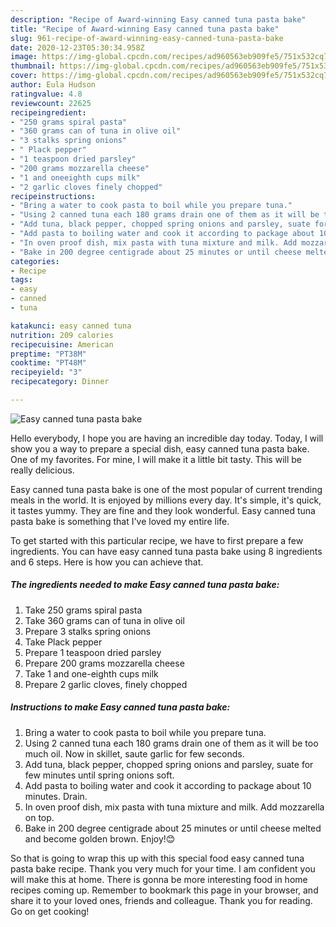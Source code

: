 ```yaml
---
description: "Recipe of Award-winning Easy canned tuna pasta bake"
title: "Recipe of Award-winning Easy canned tuna pasta bake"
slug: 961-recipe-of-award-winning-easy-canned-tuna-pasta-bake
date: 2020-12-23T05:30:34.958Z
image: https://img-global.cpcdn.com/recipes/ad960563eb909fe5/751x532cq70/easy-canned-tuna-pasta-bake-recipe-main-photo.jpg
thumbnail: https://img-global.cpcdn.com/recipes/ad960563eb909fe5/751x532cq70/easy-canned-tuna-pasta-bake-recipe-main-photo.jpg
cover: https://img-global.cpcdn.com/recipes/ad960563eb909fe5/751x532cq70/easy-canned-tuna-pasta-bake-recipe-main-photo.jpg
author: Eula Hudson
ratingvalue: 4.8
reviewcount: 22625
recipeingredient:
- "250 grams spiral pasta"
- "360 grams can of tuna in olive oil"
- "3 stalks spring onions"
- " Plack pepper"
- "1 teaspoon dried parsley"
- "200 grams mozzarella cheese"
- "1 and oneeighth cups milk"
- "2 garlic cloves finely chopped"
recipeinstructions:
- "Bring a water to cook pasta to boil while you prepare tuna."
- "Using 2 canned tuna each 180 grams drain one of them as it will be too much oil. Now in skillet, saute garlic for few seconds."
- "Add tuna, black pepper, chopped spring onions and parsley, suate for few minutes until spring onions soft."
- "Add pasta to boiling water and cook it according to package about 10 minutes. Drain."
- "In oven proof dish, mix pasta with tuna mixture and milk. Add mozzarella on top."
- "Bake in 200 degree centigrade about 25 minutes or until cheese melted and become golden brown. Enjoy!😊"
categories:
- Recipe
tags:
- easy
- canned
- tuna

katakunci: easy canned tuna 
nutrition: 209 calories
recipecuisine: American
preptime: "PT38M"
cooktime: "PT48M"
recipeyield: "3"
recipecategory: Dinner

---
```



![Easy canned tuna pasta bake](https://img-global.cpcdn.com/recipes/ad960563eb909fe5/751x532cq70/easy-canned-tuna-pasta-bake-recipe-main-photo.jpg)

Hello everybody, I hope you are having an incredible day today. Today, I will show you a way to prepare a special dish, easy canned tuna pasta bake. One of my favorites. For mine, I will make it a little bit tasty. This will be really delicious.



Easy canned tuna pasta bake is one of the most popular of current trending meals in the world. It is enjoyed by millions every day. It's simple, it's quick, it tastes yummy. They are fine and they look wonderful. Easy canned tuna pasta bake is something that I've loved my entire life.


To get started with this particular recipe, we have to first prepare a few ingredients. You can have easy canned tuna pasta bake using 8 ingredients and 6 steps. Here is how you can achieve that.

<!--inarticleads1-->

##### The ingredients needed to make Easy canned tuna pasta bake:

1. Take 250 grams spiral pasta
1. Take 360 grams can of tuna in olive oil
1. Prepare 3 stalks spring onions
1. Take  Plack pepper
1. Prepare 1 teaspoon dried parsley
1. Prepare 200 grams mozzarella cheese
1. Take 1 and one-eighth cups milk
1. Prepare 2 garlic cloves, finely chopped




<!--inarticleads2-->

##### Instructions to make Easy canned tuna pasta bake:

1. Bring a water to cook pasta to boil while you prepare tuna.
1. Using 2 canned tuna each 180 grams drain one of them as it will be too much oil. Now in skillet, saute garlic for few seconds.
1. Add tuna, black pepper, chopped spring onions and parsley, suate for few minutes until spring onions soft.
1. Add pasta to boiling water and cook it according to package about 10 minutes. Drain.
1. In oven proof dish, mix pasta with tuna mixture and milk. Add mozzarella on top.
1. Bake in 200 degree centigrade about 25 minutes or until cheese melted and become golden brown. Enjoy!😊




So that is going to wrap this up with this special food easy canned tuna pasta bake recipe. Thank you very much for your time. I am confident you will make this at home. There is gonna be more interesting food in home recipes coming up. Remember to bookmark this page in your browser, and share it to your loved ones, friends and colleague. Thank you for reading. Go on get cooking!
